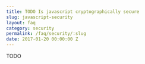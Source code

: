 ```yaml
---
title: TODO Is javascript cryptographically secure
slug: javascript-security
layout: faq
category: security
permalink: /faq/security/:slug
date: 2017-01-20 00:00:00 Z
---
```

TODO